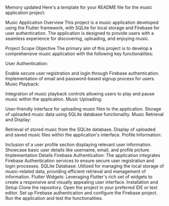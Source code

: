 
Memory updated
Here's a template for your README file for the music application project:

Music Application Overview
This project is a music application developed using the Flutter framework, with SQLite for local storage and Firebase for user authentication. The application is designed to provide users with a seamless experience for discovering, uploading, and enjoying music.

Project Scope
Objective
The primary aim of this project is to develop a comprehensive music application with the following key functionalities:

User Authentication:

Enable secure user registration and login through Firebase authentication.
Implementation of email and password-based signup process for users.
Music Playback:

Integration of music playback controls allowing users to play and pause music within the application.
Music Uploading:

User-friendly interface for uploading music files to the application.
Storage of uploaded music data using SQLite database functionality.
Music Retrieval and Display:

Retrieval of stored music from the SQLite database.
Display of uploaded and saved music files within the application's interface.
Profile Information:

Inclusion of a user profile section displaying relevant user information.
Showcase basic user details like username, email, and profile picture.
Implementation Details
Firebase Authentication: The application integrates Firebase Authentication services to ensure secure user registration and login processes.
SQLite Database: Utilized for managing the local storage of music-related data, providing efficient retrieval and management of information.
Flutter Widgets: Leveraging Flutter's rich set of widgets to create a responsive and visually appealing user interface.
Installation and Setup
Clone the repository.
Open the project in your preferred IDE or text editor.
Set up Firebase authentication and configure the Firebase project.
Run the application and test the functionalities.
